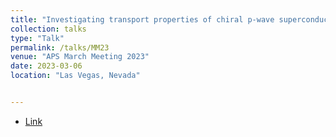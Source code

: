 ```yaml
---
title: "Investigating transport properties of chiral p-wave superconductors"
collection: talks
type: "Talk"
permalink: /talks/MM23
venue: "APS March Meeting 2023"
date: 2023-03-06
location: "Las Vegas, Nevada"


---
```

- [Link](https://scholar.google.com/citations?view_op=view_citation&hl=en&user=QdAl8vwAAAAJ&sortby=pubdate&citation_for_view=QdAl8vwAAAAJ:UeHWp8X0CEIC)
